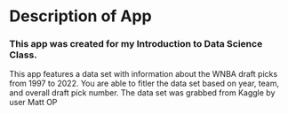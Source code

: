 
# Description of App
### This app was created for my Introduction to Data Science Class.   
This app features a data set with information about the WNBA draft picks from 1997 to 2022. You are able to fitler the data set based on year, team, and overall draft pick number.
The data set was grabbed from Kaggle by user Matt OP
